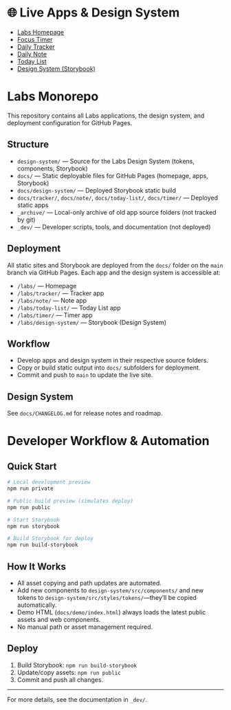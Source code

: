 # 🌐 Live Apps & Design System

- [Labs Homepage](https://dreisdesign.github.io/labs/)
- [Focus Timer](https://dreisdesign.github.io/labs/timer/)
- [Daily Tracker](https://dreisdesign.github.io/labs/tracker/)
- [Daily Note](https://dreisdesign.github.io/labs/note/)
- [Today List](https://dreisdesign.github.io/labs/today-list/)
- [Design System (Storybook)](https://dreisdesign.github.io/labs/design-system/)

# Labs Monorepo

This repository contains all Labs applications, the design system, and deployment configuration for GitHub Pages.

## Structure

- `design-system/` — Source for the Labs Design System (tokens, components, Storybook)
- `docs/` — Static deployable files for GitHub Pages (homepage, apps, Storybook)
- `docs/design-system/` — Deployed Storybook static build
- `docs/tracker/`, `docs/note/`, `docs/today-list/`, `docs/timer/` — Deployed static apps
- `_archive/` — Local-only archive of old app source folders (not tracked by git)
- `_dev/` — Developer scripts, tools, and documentation (not deployed)

## Deployment

All static sites and Storybook are deployed from the `docs/` folder on the `main` branch via GitHub Pages. Each app and the design system is accessible at:

- `/labs/` — Homepage
- `/labs/tracker/` — Tracker app
- `/labs/note/` — Note app
- `/labs/today-list/` — Today List app
- `/labs/timer/` — Timer app
- `/labs/design-system/` — Storybook (Design System)

## Workflow

- Develop apps and design system in their respective source folders.
- Copy or build static output into `docs/` subfolders for deployment.
- Commit and push to `main` to update the live site.

## Design System

See `docs/CHANGELOG.md` for release notes and roadmap.

# Developer Workflow & Automation

## Quick Start
```sh
# Local development preview
npm run private

# Public build preview (simulates deploy)
npm run public

# Start Storybook
npm run storybook

# Build Storybook for deploy
npm run build-storybook
```

## How It Works
- All asset copying and path updates are automated.
- Add new components to `design-system/src/components/` and new tokens to `design-system/src/styles/tokens/`—they’ll be copied automatically.
- Demo HTML (`docs/demo/index.html`) always loads the latest public assets and web components.
- No manual path or asset management required.

## Deploy
1. Build Storybook: `npm run build-storybook`
2. Update/copy assets: `npm run public`
3. Commit and push all changes.

---

For more details, see the documentation in `_dev/`.
